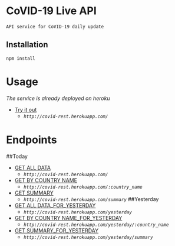 # CoVID-19 Live API
```API service for CoVID-19 daily update```

## Installation
```npm install```

# Usage
*The service is already deployed on heroku*
- [Try it out](http://covid-rest.herokuapp.com/)
    - *``http://covid-rest.herokuapp.com/``*  
# Endpoints
##Today
- [GET ALL DATA](http://covid-rest.herokuapp.com/)
    - *`http://covid-rest.herokuapp.com/`*
- [GET BY COUNTRY NAME](http://covid-rest.herokuapp.com/china)
    - *`http://covid-rest.herokuapp.com/:country_name`*
- [GET SUMMARY](http://covid-rest.herokuapp.com/summary)
    - *`http://covid-rest.herokuapp.com/summary`*
##Yesterday
- [GET ALL DATA_FOR_YESTERDAY](http://covid-rest.herokuapp.com/yesterday)
    - *`http://covid-rest.herokuapp.com/yesterday`*
- [GET BY COUNTRY NAME_FOR_YESTERDAY](http://covid-rest.herokuapp.com/yesterday/china)
    - *`http://covid-rest.herokuapp.com/yesterday/:country_name`*
- [GET SUMMARY_FOR_YESTERDAY](http://covid-rest.herokuapp.com/yesterday/summary)
    - *`http://covid-rest.herokuapp.com/yesterday/summary`*


